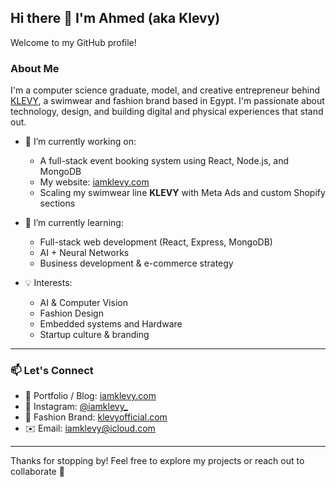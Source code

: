 ## Hi there 👋 I'm Ahmed (aka Klevy)

Welcome to my GitHub profile!

### About Me
I'm a computer science graduate, model, and creative entrepreneur behind [KLEVY](https://klevyofficial.com), a swimwear and fashion brand based in Egypt. I'm passionate about technology, design, and building digital and physical experiences that stand out.

- 🔭 I’m currently working on:  
  - A full-stack event booking system using React, Node.js, and MongoDB  
  - My website: [iamklevy.com](https://iamklevy.com)  
  - Scaling my swimwear line **KLEVY** with Meta Ads and custom Shopify sections  

- 🌱 I’m currently learning:  
  - Full-stack web development (React, Express, MongoDB)  
  - AI + Neural Networks
  - Business development & e-commerce strategy  

- 💡 Interests:  
  - AI & Computer Vision  
  - Fashion Design 
  - Embedded systems and Hardware
  - Startup culture & branding  

---

### 📫 Let's Connect

- 🧠 Portfolio / Blog: [iamklevy.com](https://iamklevy.com)
- 📸 Instagram: [@iamklevy_](https://instagram.com/iamklevy_)
- 🧵 Fashion Brand: [klevyofficial.com](https://klevyofficial.com)
- ✉️ Email: iamklevy@icloud.com


---

Thanks for stopping by! Feel free to explore my projects or reach out to collaborate 🤝
